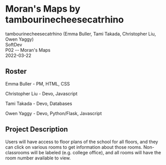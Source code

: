 # Moran's Maps by tambourinecheesecatrhino
tambourinecheesecatrhino (Emma Buller, Tami Takada, Christopher Liu, Owen Yaggy) <br>
SoftDev <br>
P02 -- Moran's Maps <br>
2022-03-22

## Roster
Emma Buller - PM, HTML, CSS

Christopher Liu - Devo, Javascript

Tami Takada - Devo, Databases

Owen Yaggy - Devo, Python/Flask, Javascript

## Project Description
Users will have access to floor plans of the school for all floors, and they can click on various rooms to get information about those rooms. Non-classrooms will be labeled (e.g. college office), and all rooms will have the room number available to view.
